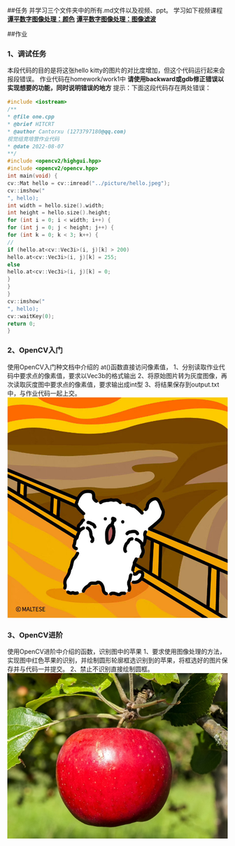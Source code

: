 ##任务
并学习三个文件夹中的所有.md文件以及视频、ppt。
学习如下视频课程
**[谭平数字图像处理：颜色](https://www.bilibili.com/video/BV1wt411F7LG?p=3)**
**[谭平数字图像处理：图像滤波](https://www.bilibili.com/video/BV1wt411F7LG?p=7)**

##作业
### 1、调试任务
本段代码的⽬的是将这张hello kitty的图⽚的对⽐度增加，但这个代码运⾏起来会报段错误。
作业代码在homework/work1中
**请使用backward或gdb修正错误以实现想要的功能，同时说明错误的地⽅**
提⽰：下⾯这段代码存在两处错误：

``` c++
#include <iostream>
/**
* @file one.cpp
* @brief HITCRT
* @author Cantorxu (1273797180@qq.com)
视觉组竞培营作业代码
* @date 2022-08-07
**/
#include <opencv2/highgui.hpp>
#include <opencv2/opencv.hpp>
int main(void) {
cv::Mat hello = cv::imread("../picture/hello.jpeg");
cv::imshow("
", hello);
int width = hello.size().width;
int height = hello.size().height;
for (int i = 0; i < width; i++) {
for (int j = 0; j < height; j++) {
for (int k = 0; k < 3; k++) {
//
if (hello.at<cv::Vec3i>(i, j)[k] > 200)
hello.at<cv::Vec3i>(i, j)[k] = 255;
else
hello.at<cv::Vec3i>(i, j)[k] = 0;
}
}
}
cv::imshow("
", hello);
cv::waitKey(0);
return 0;
}
```

### 2、OpenCV入门
使用OpenCV入门种文档中介绍的 at()函数直接访问像素值，
1、分别读取作业代码中要求点的像素值，要求以Vec3b的格式输出
2、将原始图片转为灰度图像，再次读取灰度图中要求点的像素值，要求输出成int型
3、将结果保存到output.txt中，与作业代码一起上交。
![小狗](Homework/work2/picture/dog.jpg)  

### 3、OpenCV进阶
使用OpenCV进阶中介绍的函数，识别图中的苹果
1、要求使用图像处理的方法，实现图中红色苹果的识别，并绘制圆形轮廓框选识别到的苹果，将框选好的图片保存并与代码一并提交。
2、禁止不识别直接绘制圆框。
![苹果](Homework/work3/picture/apple.jpeg)  